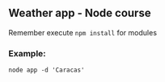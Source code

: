## Weather app - Node course

Remember execute ```npm install``` for modules

### Example:
```
node app -d 'Caracas'
```